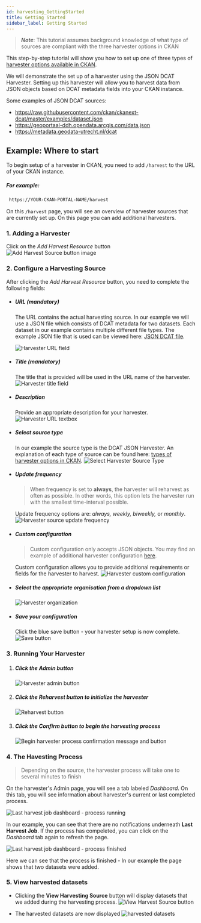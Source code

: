 ```yaml
---
id: harvesting_GettingStarted
title: Getting Started
sidebar_label: Getting Started
---
```

>***Note***: This tutorial assumes background knowledge of what type of sources are compliant with the three harvester options in CKAN

This step-by-step tutorial will show you how to set up one of three types of [harvester options available in CKAN](harvesting_Harvesting#types-of-harvesters). 

We will demonstrate the set up of a harvester using the JSON DCAT Harvester. Setting up this harvester will allow you to harvest data from JSON objects based on DCAT metadata fields into your CKAN instance. 

Some examples of JSON DCAT sources:

* https://raw.githubusercontent.com/ckan/ckanext-dcat/master/examples/dataset.json
* https://geoportaal-ddh.opendata.arcgis.com/data.json
* https://metadata.geodata-utrecht.nl/dcat

## Example: Where to start

To begin setup of a harvester in CKAN, you need to add `/harvest` to the URL of your CKAN instance. 

##### For example: 
```sh
 https://YOUR-CKAN-PORTAL-NAME/harvest
```

On this `/harvest` page, you will see an overview of harvester sources that are currently set up. On this page you can add additional harvesters.

### 1. Adding a Harvester
Click on the *Add Harvest Resource* button
![Add Harvest Source button image](assets/Dataplatform/Harvesting/Adding_harvest_source2.PNG)


### 2. Configure a Harvesting Source

After clicking the *Add Harvest Resource* button, you need to complete the following fields:

* ##### URL (mandatory)

    The URL contains the actual harvesting source. In our example we will use a JSON file which consists of DCAT metadata for two datasets. Each dataset in our example contains multiple different file types. The example JSON file that is used can be viewed here: [JSON DCAT file](assets/Dataplatform/Harvesting/Example_file.json).
    
    ![Harvester URL field](assets/Dataplatform/Harvesting/URL_field.PNG)


* ##### Title (mandatory)

    The title that is provided will be used in the URL name of the harvester.
    ![Harvester title field](assets/Dataplatform/Harvesting/Title.PNG)


* ##### Description

    Provide an appropriate description for your harvester.
    ![Harvester URL textbox](assets/Dataplatform/Harvesting/Description.PNG)


* ##### Select source type

    In our example the source type is the DCAT JSON Harvester. An explanation of each type of source can be found here: [types of harvester options in CKAN](harvesting_Harvesting#types-of-harvesters).
    ![Select Harvester Source Type](assets/Dataplatform/Harvesting/Source_type.PNG)


* ##### Update frequency
    > When frequency is set to **always**, the harvester will reharvest as often as possible. In other words, this option lets the harvester run with the smallest time-interval possible.

    Update frequency options are: *always, weekly, biweekly,* or *monthly*.
    ![Harvester source update frequency](assets/Dataplatform/Harvesting/Frequency.PNG)


* ##### Custom configuration
    >Custom configuration only accepts JSON objects. You may find an example of additional harvester configuration [here](assets/Dataplatform/Harvesting/Example2.json).

    Custom configuration allows you to provide additional requirements or fields for the harvester to harvest.
    ![Harvester custom configuration](assets/Dataplatform/Harvesting/Config.PNG)



* ##### Select the appropriate organisation from a dropdown list

    ![Harvester organization](assets/Dataplatform/Harvesting/Organisation.PNG)

* ##### Save your configuration 

    Click the blue save button - your harvester setup is now complete.
    ![Save button](assets/Dataplatform/Harvesting/Save.PNG)


### 3. Running Your Harvester

1. ##### Click the Admin button

    ![Harvester admin button](assets/Dataplatform/Harvesting/Click_admin.PNG)

2. ##### Click the **Reharvest** button to initialize the harvester

    ![Reharvest button](assets/Dataplatform/Harvesting/Click_reharvest.PNG)

3. ##### Click the **Confirm** button to begin the harvesting process

    ![Begin harvester process confirmation message and button](assets/Dataplatform/Harvesting/Click_confirm.PNG)

### 4. The Havesting Process
> Depending on the source, the harvester process will take one to several minutes to finish

On the harvester's Admin page, you will see a tab labeled *Dashboard*. On this tab, you will see information about harvester's current or last completed process.

![Last harvest job dashboard - process running](assets/Dataplatform/Harvesting/Harvester_running.PNG)

In our example, you can see that there are no notifications underneath **Last Harvest Job**. If the process has compeleted, you can click on the *Dashboard* tab again to refresh the page. 

![Last harvest job dashboard - process finished](assets/Dataplatform/Harvesting/Harvester_done.PNG)

Here we can see that the process is finished - In our example the page shows that two datasets were added. 

### 5. View harvested datasets

* Clicking the **View Harvesting Source** button will display datasets that we added during the harvesting process.
    ![View Harvest Source button](assets/Dataplatform/Harvesting/Harvester_done.PNG)

* The harvested datasets are now displayed
    ![harvested datasets](assets/Dataplatform/Harvesting/Datasets.PNG)
